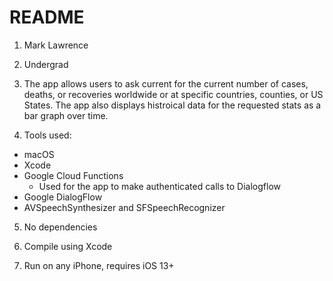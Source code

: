 # README

1. Mark Lawrence

2. Undergrad

3. The app allows users to ask current for the current number of cases, deaths, or recoveries worldwide or at specific countries, counties, or US States. The app also displays histroical data for the requested stats as a bar graph over time. 

4. Tools used:
* macOS 
* Xcode
* Google Cloud Functions 
    * Used for the app to make authenticated calls to Dialogflow 
* Google DialogFlow
* AVSpeechSynthesizer and SFSpeechRecognizer

5. No dependencies

6. Compile using Xcode 

7. Run on any iPhone, requires iOS 13+

